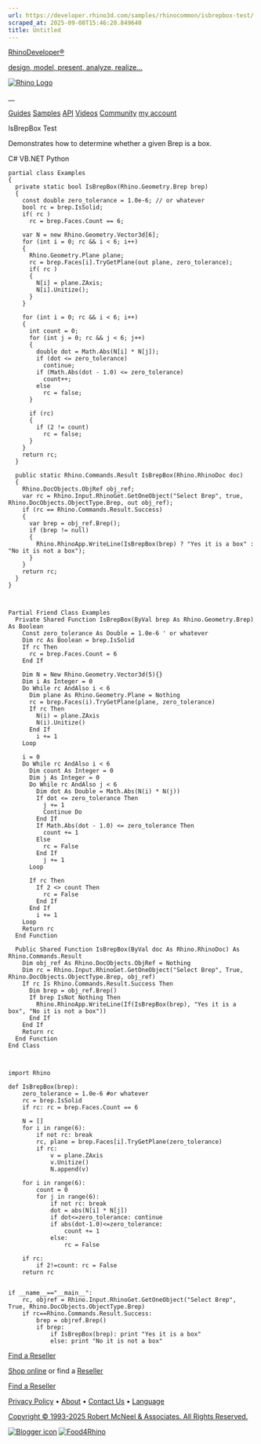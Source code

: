 ```yaml
---
url: https://developer.rhino3d.com/samples/rhinocommon/isbrepbox-test/
scraped_at: 2025-09-08T15:46:20.849640
title: Untitled
---
```


[RhinoDeveloper®](/)

[design, model, present, analyze, realize...](/)

[![Rhino Logo](https://developer.rhino3d.com/images/rhinodevlogo.png)](/)

__

[Guides](https://developer.rhino3d.com/guides)
[Samples](https://developer.rhino3d.com/samples)
[API](https://developer.rhino3d.com/api)
[Videos](https://developer.rhino3d.com/videos)
[Community](https://discourse.mcneel.com/c/rhino-developer) [my account
](https://www.rhino3d.com/my-account/ "Manage your account, licenses, and
teams")

IsBrepBox Test

Demonstrates how to determine whether a given Brep is a box.

C# VB.NET Python

    
    
    partial class Examples
    {
      private static bool IsBrepBox(Rhino.Geometry.Brep brep)
      {
        const double zero_tolerance = 1.0e-6; // or whatever
        bool rc = brep.IsSolid;
        if( rc )
          rc = brep.Faces.Count == 6;
    
        var N = new Rhino.Geometry.Vector3d[6];
        for (int i = 0; rc && i < 6; i++)
        {
          Rhino.Geometry.Plane plane;
          rc = brep.Faces[i].TryGetPlane(out plane, zero_tolerance);
          if( rc )
          {
            N[i] = plane.ZAxis;
            N[i].Unitize();
          }
        }
    
        for (int i = 0; rc && i < 6; i++)
        {
          int count = 0;
          for (int j = 0; rc && j < 6; j++)
          {
            double dot = Math.Abs(N[i] * N[j]);
            if (dot <= zero_tolerance)
              continue;
            if (Math.Abs(dot - 1.0) <= zero_tolerance)
              count++;
            else
              rc = false;
          }
    
          if (rc)
          {
            if (2 != count)
              rc = false;
          }
        }
        return rc;
      }
    
      public static Rhino.Commands.Result IsBrepBox(Rhino.RhinoDoc doc)
      {
        Rhino.DocObjects.ObjRef obj_ref;
        var rc = Rhino.Input.RhinoGet.GetOneObject("Select Brep", true, Rhino.DocObjects.ObjectType.Brep, out obj_ref);
        if (rc == Rhino.Commands.Result.Success)
        {
          var brep = obj_ref.Brep();
          if (brep != null)
          {
            Rhino.RhinoApp.WriteLine(IsBrepBox(brep) ? "Yes it is a box" : "No it is not a box");
          }
        }
        return rc;
      }
    }
    
    
    
    Partial Friend Class Examples
      Private Shared Function IsBrepBox(ByVal brep As Rhino.Geometry.Brep) As Boolean
    	Const zero_tolerance As Double = 1.0e-6 ' or whatever
    	Dim rc As Boolean = brep.IsSolid
    	If rc Then
    	  rc = brep.Faces.Count = 6
    	End If
    
    	Dim N = New Rhino.Geometry.Vector3d(5){}
    	Dim i As Integer = 0
    	Do While rc AndAlso i < 6
    	  Dim plane As Rhino.Geometry.Plane = Nothing
    	  rc = brep.Faces(i).TryGetPlane(plane, zero_tolerance)
    	  If rc Then
    		N(i) = plane.ZAxis
    		N(i).Unitize()
    	  End If
    		i += 1
    	Loop
    
    	i = 0
    	Do While rc AndAlso i < 6
    	  Dim count As Integer = 0
    	  Dim j As Integer = 0
    	  Do While rc AndAlso j < 6
    		Dim dot As Double = Math.Abs(N(i) * N(j))
    		If dot <= zero_tolerance Then
    		  j += 1
    		  Continue Do
    		End If
    		If Math.Abs(dot - 1.0) <= zero_tolerance Then
    		  count += 1
    		Else
    		  rc = False
    		End If
    		  j += 1
    	  Loop
    
    	  If rc Then
    		If 2 <> count Then
    		  rc = False
    		End If
    	  End If
    		i += 1
    	Loop
    	Return rc
      End Function
    
      Public Shared Function IsBrepBox(ByVal doc As Rhino.RhinoDoc) As Rhino.Commands.Result
    	Dim obj_ref As Rhino.DocObjects.ObjRef = Nothing
    	Dim rc = Rhino.Input.RhinoGet.GetOneObject("Select Brep", True, Rhino.DocObjects.ObjectType.Brep, obj_ref)
    	If rc Is Rhino.Commands.Result.Success Then
    	  Dim brep = obj_ref.Brep()
    	  If brep IsNot Nothing Then
    		Rhino.RhinoApp.WriteLine(If(IsBrepBox(brep), "Yes it is a box", "No it is not a box"))
    	  End If
    	End If
    	Return rc
      End Function
    End Class
    
    
    
    import Rhino
    
    def IsBrepBox(brep):
        zero_tolerance = 1.0e-6 #or whatever
        rc = brep.IsSolid
        if rc: rc = brep.Faces.Count == 6
    
        N = []
        for i in range(6):
            if not rc: break
            rc, plane = brep.Faces[i].TryGetPlane(zero_tolerance)
            if rc:
                v = plane.ZAxis
                v.Unitize()
                N.append(v)
    
        for i in range(6):
            count = 0
            for j in range(6):
                if not rc: break
                dot = abs(N[i] * N[j])
                if dot<=zero_tolerance: continue
                if abs(dot-1.0)<=zero_tolerance:
                    count += 1
                else:
                    rc = False
    
        if rc:
            if 2!=count: rc = False
        return rc
    
    
    if __name__=="__main__":
        rc, objref = Rhino.Input.RhinoGet.GetOneObject("Select Brep", True, Rhino.DocObjects.ObjectType.Brep)
        if rc==Rhino.Commands.Result.Success:
            brep = objref.Brep()
            if brep:
                if IsBrepBox(brep): print "Yes it is a box"
                else: print "No it is not a box"
    

  

[Find a Reseller](https://www.rhino3d.com/sales)

[Shop online](https://www.rhino3d.com/store) or find a
[Reseller](https://www.rhino3d.com/sales)

[Find a Reseller](https://www.rhino3d.com/sales)

[Privacy Policy](https://www.rhino3d.com/privacy) •
[About](https://www.rhino3d.com/mcneel/about) • [Contact
Us](https://www.rhino3d.com/mcneel/contact) • [
Language](https://www.rhino3d.com/language "Change to a different region or
language")

[Copyright © 1993-2025 Robert McNeel & Associates. All Rights
Reserved.](https://www.rhino3d.com/mcneel/about)

[](https://www.facebook.com/McNeelRhinoceros/)
[](https://twitter.com/bobmcneel) [](https://www.linkedin.com/groups/75313/)
[](https://www.youtube.com/user/RhinoGuide/videos) [](https://vimeo.com/rhino)
[![Blogger
icon](https://developer.rhino3d.com/images/blogger.svg)](http://blog.rhino3d.com/)
[![Food4Rhino](https://developer.rhino3d.com/images/f4r_icon_01.svg)](https://www.food4rhino.com)

